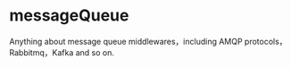 # messageQueue
Anything about message queue middlewares，including AMQP protocols，Rabbitmq，Kafka and so on.
